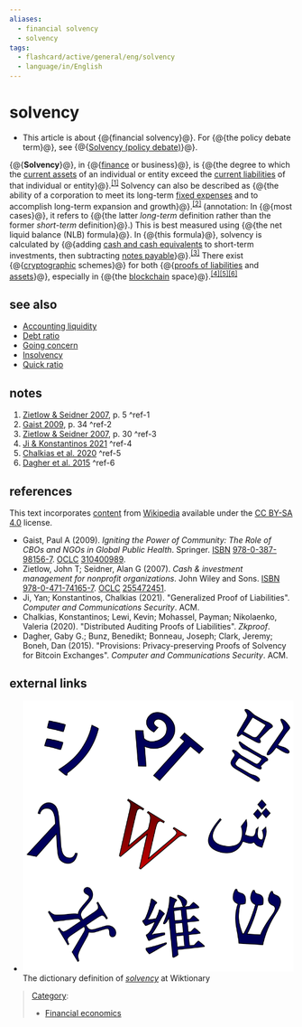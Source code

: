 ```yaml
---
aliases:
  - financial solvency
  - solvency
tags:
  - flashcard/active/general/eng/solvency
  - language/in/English
---
```


# solvency

- This article is about {@{financial solvency}@}. For {@{the policy debate term}@}, see {@{[Solvency \(policy debate\)](solvency%20(policy%20debate).md#solvency)}@}. <!--SR:!2025-12-22,54,310!2026-01-06,67,310!2025-12-22,54,310-->

{@{__Solvency__}@}, in {@{[finance](finance.md) or business}@}, is {@{the degree to which the [current assets](current%20asset.md) of an individual or entity exceed the [current liabilities](current%20liability.md) of that individual or entity}@}.<sup>[\[1\]](#^ref-1)</sup> Solvency can also be described as {@{the ability of a corporation to meet its long-term [fixed expenses](fixed%20cost.md) and to accomplish long-term expansion and growth}@}.<sup>[\[2\]](#^ref-2)</sup> \(annotation: In {@{most cases}@}, it refers to {@{the latter _long-term_ definition rather than the former _short-term_ definition}@}.\) This is best measured using {@{the net liquid balance \(NLB\) formula}@}. In {@{this formula}@}, solvency is calculated by {@{adding [cash and cash equivalents](cash%20and%20cash%20equivalents.md) to short-term investments, then subtracting [notes payable](promissory%20note.md)}@}.<sup>[\[3\]](#^ref-3)</sup> There exist {@{[cryptographic](cryptographic%20protocol.md) schemes}@} for both {@{[proofs of liabilities](proofs%20of%20liabilities.md) and [assets](proof%20of%20asset.md)}@}, especially in {@{the [blockchain](blockchain.md) space}@}.<sup>[\[4\]](#^ref-4)</sup><sup>[\[5\]](#^ref-5)</sup><sup>[\[6\]](#^ref-6)</sup> <!--SR:!2025-12-26,57,310!2025-12-22,54,310!2026-01-06,67,310!2025-12-07,39,290!2025-12-24,56,310!2026-01-04,65,310!2025-12-26,57,310!2025-12-26,57,310!2026-01-05,66,310!2025-12-26,57,310!2025-10-20,4,307!2025-10-20,4,307-->

## see also

- [Accounting liquidity](accounting%20liquidity.md)
- [Debt ratio](debt%20ratio.md)
- [Going concern](going%20concern.md)
- [Insolvency](insolvency.md)
- [Quick ratio](quick%20ratio.md)

## notes

1. [Zietlow & Seidner 2007](#CITEREFZietlowSeidner2007), p. 5 <a id="^ref-1"></a>^ref-1
2. [Gaist 2009](#CITEREFGaist2009), p. 34 <a id="^ref-2"></a>^ref-2
3. [Zietlow & Seidner 2007](#CITEREFZietlowSeidner2007), p. 30 <a id="^ref-3"></a>^ref-3
4. [Ji & Konstantinos 2021](#CITEREFJiKonstantinos2021) <a id="^ref-4"></a>^ref-4
5. [Chalkias et al. 2020](#CITEREFChalkiasLewiMohasselNikolaenko2020) <a id="^ref-5"></a>^ref-5
6. [Dagher et al. 2015](#CITEREFDagherBunzBonneauClark2015) <a id="^ref-6"></a>^ref-6

## references

This text incorporates [content](https://en.wikipedia.org/wiki/solvency) from [Wikipedia](Wikipedia.md) available under the [CC BY-SA 4.0](https://creativecommons.org/licenses/by-sa/4.0/) license.

- <a id="CITEREFGaist2009"></a> Gaist, Paul A \(2009\). _Igniting the Power of Community: The Role of CBOs and NGOs in Global Public Health_. Springer. [ISBN](ISBN%20(identifier).md) [978-0-387-98156-7](https://en.wikipedia.org/wiki/Special:BookSources/978-0-387-98156-7). [OCLC](OCLC%20(identifier).md#OCLC) [310400989](https://search.worldcat.org/oclc/310400989).
- <a id="CITEREFZietlowSeidner2007"></a> Zietlow, John T; Seidner, Alan G \(2007\). _Cash & investment management for nonprofit organizations_. John Wiley and Sons. [ISBN](ISBN%20(identifier).md) [978-0-471-74165-7](https://en.wikipedia.org/wiki/Special:BookSources/978-0-471-74165-7). [OCLC](OCLC%20(identifier).md#OCLC) [255472451](https://search.worldcat.org/oclc/255472451).
- <a id="CITEREFJiKonstantinos2021"></a> Ji, Yan; Konstantinos, Chalkias \(2021\). "Generalized Proof of Liabilities". _Computer and Communications Security_. ACM.
- <a id="CITEREFChalkiasLewiMohasselNikolaenko2020"></a> Chalkias, Konstantinos; Lewi, Kevin; Mohassel, Payman; Nikolaenko, Valeria \(2020\). "Distributed Auditing Proofs of Liabilities". _Zkproof_.
- <a id="CITEREFDagherBunzBonneauClark2015"></a> Dagher, Gaby G.; Bunz, Benedikt; Bonneau, Joseph; Clark, Jeremy; Boneh, Dan \(2015\). "Provisions: Privacy-preserving Proofs of Solvency for Bitcoin Exchanges". _Computer and Communications Security_. ACM.

## external links

- ![Wiktionary logo](../../archives/Wikimedia%20Commons/Wiktionary-logo-en-v2.svg) The dictionary definition of [_solvency_](https://en.wiktionary.org/wiki/Special%3ASearch/solvency) at Wiktionary

> [Category](https://en.wikipedia.org/wiki/Help:Category):
>
> - [Financial economics](https://en.wikipedia.org/wiki/Category:Financial%20economics)
